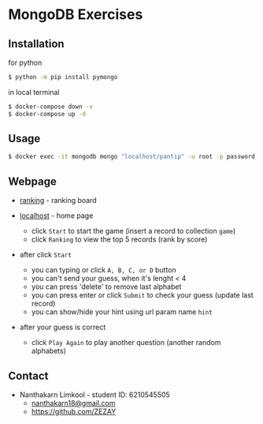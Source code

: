 # MongoDB Exercises

## Installation

for python

```bash
$ python -m pip install pymongo
```

in local terminal

```bash
$ docker-compose down -v
$ docker-compose up -d
```

## Usage

```bash
$ docker exec -it mongodb mongo "localhost/pantip" -u root -p password --authenticationDatabase admin
```

## Webpage

- [ranking](http://localhost/rank) - ranking board

- [localhost](http://localhost/) - home page

  - click `Start` to start the game (insert a record to collection `game`)
  - click `Ranking` to view the top 5 records (rank by score)

- after click `Start`

  - you can typing or click `A, B, C, or D` button
  - you can't send your guess, when it's lenght < 4
  - you can press 'delete' to remove last alphabet
  - you can press enter or click `Submit` to check your guess (update last record)
  - you can show/hide your hint using url param name `hint`

- after your guess is correct

  - click `Play Again` to play another question (another random alphabets)

## Contact

- Nanthakarn Limkool - student ID: 6210545505
  - nanthakarn18@gmail.com
  - https://github.com/ZEZAY

